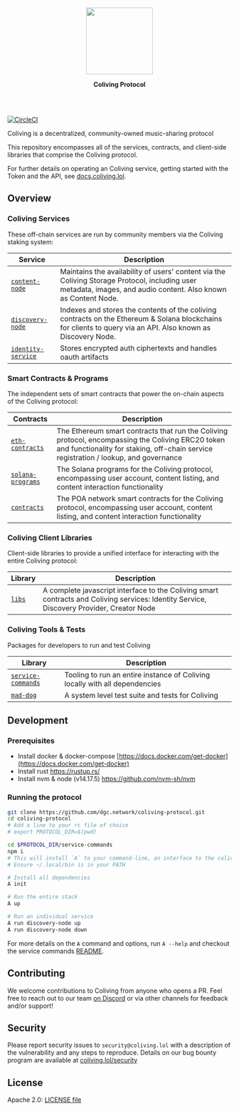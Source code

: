 <p align="center">
  <br/>
  <a target="_blank" href="https://coliving.lol">
    <img src="https://avatars1.githubusercontent.com/u/38231615?s=400&u=c00678880596dabd2746dae13a47edbe7ea7210e&v=4" width="150px" >
  </a>
  <br/>

  <p align="center">
    <b>Coliving Protocol</b>
  </p>
</p>

<br/>
<br/>

[![CircleCI](https://circleci.com/gh/dgc.network/coliving-protocol/tree/master.svg?style=svg&circle-token=e272a756b49e50a54dcc096af8fd8b0405f6bf41)](https://circleci.com/gh/dgc.network/coliving-protocol/tree/master)

Coliving is a decentralized, community-owned music-sharing protocol

This repository encompasses all of the services, contracts, and client-side libraries that
comprise the Coliving protocol.

For further details on operating an Coliving service, getting started with the Token and the API, see [docs.coliving.lol](https://docs.coliving.lol/).

## Overview

### Coliving Services

These off-chain services are run by community members via the Coliving staking system:

| Service                                                        | Description                                                                                       
| -- | --
| [`content-node`](content-node)                  | Maintains the availability of users' content via the Coliving Storage Protocol, including user metadata, images, and audio content. Also known as Content Node.
| [`discovery-node`](discovery-node)      | Indexes and stores the contents of the coliving contracts on the Ethereum & Solana blockchains for clients to query via an API. Also known as Discovery Node.
| [`identity-service`](identity-service)          | Stores encrypted auth ciphertexts and handles oauth artifacts

### Smart Contracts & Programs

The independent sets of smart contracts that power the on-chain aspects of the Coliving protocol:

| Contracts                                                        | Description                                                                                       
| -- | --
| [`eth-contracts`](https://github.com/dgc.network/coliving-protocol/tree/master/eth-contracts) | The Ethereum smart contracts that run the Coliving protocol, encompassing the Coliving ERC20 token and functionality for staking, off-chain service registration / lookup, and governance
| [`solana-programs`](https://github.com/dgc.network/coliving-protocol/tree/master/solana-programs) | The Solana programs for the Coliving protocol, encompassing user account, content listing, and content interaction functionality
| [`contracts`](https://github.com/dgc.network/coliving-protocol/tree/master/contracts)         | The POA network smart contracts for the Coliving protocol, encompassing user account, content listing, and content interaction functionality

### Coliving Client Libraries

Client-side libraries to provide a unified interface for interacting with the entire
Coliving protocol:

| Library                                                        | Description                                                                                       
| -- | --
| [`libs`](https://github.com/dgc.network/coliving-protocol/tree/master/libs)     | A complete javascript interface to the Coliving smart contracts and Coliving services: Identity Service, Discovery Provider, Creator Node

### Coliving Tools & Tests

Packages for developers to run and test Coliving

| Library                                                        | Description                                                                                       
| -- | --
| [`service-commands`](https://github.com/dgc.network/coliving-protocol/tree/master/service-commands)     | Tooling to run an entire instance of Coliving locally with all dependencies
| [`mad-dog`](https://github.com/dgc.network/coliving-protocol/tree/master/mad-dog)     | A system level test suite and tests for Coliving


## Development

### Prerequisites

* Install docker & docker-compose [https://docs.docker.com/get-docker](https://docs.docker.com/get-docker)
* Install rust https://rustup.rs/
* Install nvm & node (v14.17.5) https://github.com/nvm-sh/nvm

### Running the protocol
```bash
git clone https://github.com/dgc.network/coliving-protocol.git
cd coliving-protocol
# Add a line to your rc file of choice
# export PROTOCOL_DIR=$(pwd)

cd $PROTOCOL_DIR/service-commands
npm i
# This will install `A` to your command-line, an interface to the coliving service-commands.
# Ensure ~/.local/bin is in your PATH

# Install all dependencies
A init

# Run the entire stack
A up

# Run an individual service
A run discovery-node up
A run discovery-node down
```

For more details on the `A` command and options, run `A --help` and checkout the service commands [README](https://github.com/dgc.network/coliving-protocol/tree/master/service-commands).


## Contributing

We welcome contributions to Coliving from anyone who opens a PR. Feel free to reach out to
our team [on Discord](https://discord.com/invite/yNUg2e2) or via other channels for feedback and/or support!

## Security

Please report security issues to `security@coliving.lol` with a description of the
vulnerability and any steps to reproduce. Details on our bug bounty program are available at [coliving.lol/security](https://coliving.lol/security)

## License

Apache 2.0: [LICENSE file](https://github.com/dgc.network/coliving-protocol/blob/master/LICENSE)
